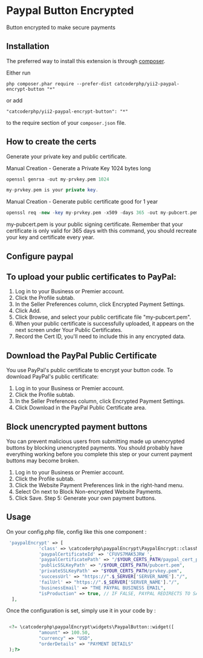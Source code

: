 Paypal Button Encrypted
==============
Button encrypted to make secure payments

Installation
------------

The preferred way to install this extension is through [composer](http://getcomposer.org/download/).

Either run

```
php composer.phar require --prefer-dist catcoderphp/yii2-paypal-encrypt-button "*"
```

or add

```
"catcoderphp/yii2-paypal-encrypt-button": "*"
```

to the require section of your `composer.json` file.

How to create the certs
-----
Generate your private key and public certificate.

Manual Creation - Generate a Private Key 1024 bytes long
```php
openssl genrsa -out my-prvkey.pem 1024

my-prvkey.pem is your private key.
```

Manual Creation - Generate public certificate good for 1 year
```php
openssl req -new -key my-prvkey.pem -x509 -days 365 -out my-pubcert.pem
```
my-pubcert.pem is your public signing certificate. Remember that your certificate is only valid for 365 days with this command, you should recreate your key and certificate every year.


Configure paypal
-----

To upload your public certificates to PayPal:
-----


1. Log in to your Business or Premier account.
2. Click the Profile subtab. 
3. In the Seller Preferences column, click Encrypted Payment Settings. 
4. Click Add. 
5. Click Browse, and select your public certificate file "my-pubcert.pem". 
6. When your public certificate is successfully uploaded, it appears on the next screen under Your Public Certificates. 
7. Record the Cert ID, you'll need to include this in any encrypted data.


Download the PayPal Public Certificate
-----
You use PayPal's public certificate to encrypt your button code. To download PayPal's public certificate: 

1. Log in to your Business or Premier account.
2. Click the Profile subtab. 
3. In the Seller Preferences column, click Encrypted Payment Settings. 
4. Click Download in the PayPal Public Certificate area. 


Block unencrypted payment buttons
-----
You can prevent malicious users from submitting made up unencrypted buttons by blocking unencrypted payments. You should probably have everything working before you complete this step or your current payment buttons may become broken.


1. Log in to your Business or Premier account.
2. Click the Profile subtab. 
3. Click the Website Payment Preferences link in the right-hand menu. 
4. Select On next to Block Non-encrypted Website Payments. 
5. Click Save.
Step 5: Generate your own payment buttons.


Usage
-----

On your config.php file, config like this one component  :

```php
 'paypalEncrypt' => [
            'class' => \catcoderphp\paypalEncrypt\PaypalEncrypt::className(),
            'paypalCertificateId' => 'CFUVS7MAK5JRW ',
            'paypalCertificatePath' => "/$YOUR_CERTS_PATH/paypal_cert_pem_real.pem",
            'publicSSLKeyPath' => "/$YOUR_CERTS_PATH/pubcert.pem",
            'privateSSLKeyPath' => "$YOUR_CERTS_PATH/prvkey.pem",
            'successUrl' => "https://".$_SERVER['SERVER_NAME']."/",
            'failUrl' => "https://".$_SERVER['SERVER_NAME']."/",
            'businessEmail' => "THE PAYPAL BUSINESS EMAIL",
            "isProduction" => true, // IF FALSE, PAYPAL REDIRECTS TO SANDBOX ACCOUNT, ELSE TO REAL PAYPAL SITE
  ],
```
Once the configuration is set, simply use it in your code by :
```php

 <?= \catcoderphp\paypalEncrypt\widgets\PaypalButton::widget([
            "amount" => 100.50,
            "currency" => "USD",
            "orderDetails" => "PAYMENT DETAILS"
 );?>
```
